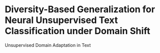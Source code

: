# Diversity-Based Generalization for Neural Unsupervised Text Classification under Domain Shift
Unsupervised Domain Adaptation in Text
